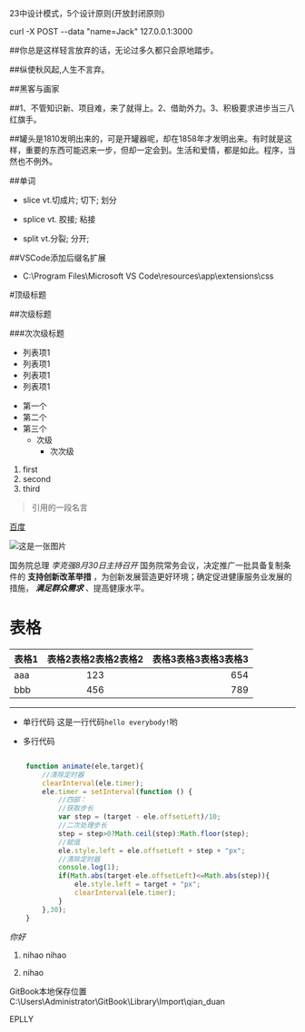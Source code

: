 23中设计模式，5个设计原则(开放封闭原则)

curl -X POST --data "name=Jack" 127.0.0.1:3000


##你总是这样轻言放弃的话，无论过多久都只会原地踏步。

##纵使秋风起,人生不言弃。

##黑客与画家

##1、不管知识新、项目难，来了就得上。2、借助外力。3、积极要求进步当三八红旗手。

##罐头是1810发明出来的，可是开罐器呢，却在1858年才发明出来。有时就是这样，重要的东西可能迟来一步，但却一定会到。生活和爱情，都是如此。程序，当然也不例外。

##单词

- slice    vt.切成片; 切下; 划分

- splice    vt. 胶接; 粘接

- split    vt.分裂; 分开;


##VSCode添加后缀名扩展

- C:\Program Files\Microsoft VS Code\resources\app\extensions\css


#顶级标题

##次级标题

###次次级标题



- 列表项1
- 列表项1
- 列表项1
- 列表项1

* 第一个
* 第二个
* 第三个
    * 次级
        * 次次级
        
        
1. first
1. second
1. third

>引用的一段名言

[百度](http://www.baidu.com)

![这是一张图片](https://www.baidu.com/img/bd_logo1.png)

国务院总理 *李克强8月30日主持召开* 国务院常务会议，决定推广一批具备复制条件的 **支持创新改革举措** ，为创新发展营造更好环境；确定促进健康服务业发展的措施， ***满足群众需求*** 、提高健康水平。



# 表格

|表格1|表格2表格2表格2表格2|表格3表格3表格3表格3|
|---|:---:|---:|
| aaa | 123 | 654 |
| bbb | 456 | 789 |





***
* 单行代码
这是一行代码`hello everybody!`哟


* 多行代码

```javascript

    function animate(ele,target){
        //清除定时器
        clearInterval(ele.timer);
        ele.timer = setInterval(function () {
            //四部：
            //获取步长
            var step = (target - ele.offsetLeft)/10;
            //二次处理步长
            step = step>0?Math.ceil(step):Math.floor(step);
            //赋值
            ele.style.left = ele.offsetLeft + step + "px";
            //清除定时器
            console.log(1);
            if(Math.abs(target-ele.offsetLeft)<=Math.abs(step)){
                ele.style.left = target + "px";
                clearInterval(ele.timer);
            }
        },30);
    }

```


<i>你好</i>


1. nihao
nihao

1. nihao



GitBook本地保存位置
C:\Users\Administrator\GitBook\Library\Import\qian_duan


EPLLY